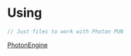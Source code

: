 # Using

``` csharp
// Just files to work with Photon PUN
```

<a href="https://www.photonengine.com/" target="_blank">PhotonEngine</a>